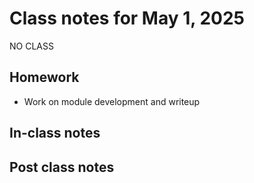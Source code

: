# Class notes for May 1, 2025

NO CLASS

## Homework
- Work on module development and writeup

## In-class notes

## Post class notes
